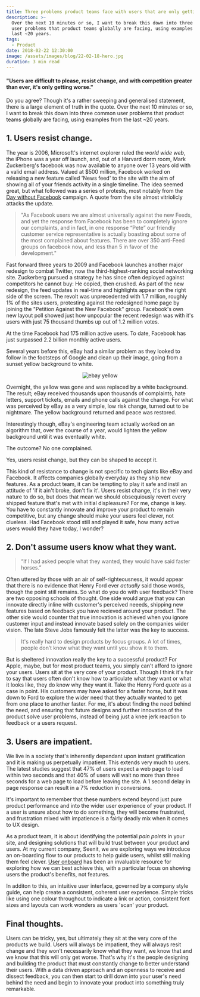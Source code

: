 ```yaml
---
title: Three problems product teams face with users that are only getting harder.
description: >-
  Over the next 10 minutes or so, I want to break this down into three common
  user problems that product teams globally are facing, using examples from the
  last ~20 years.
tags:
  - Product
date: 2018-02-22 12:30:00
image: /assets/images/blog/22-02-18-hero.jpg
duration: 3 min read
---
```

#### "Users are difficult to please, resist change, and with competition greater than ever, it's only getting worse."

Do you agree? Though it's a rather sweeping and generalised statement, there is a large element of truth in the quote. Over the next 10 minutes or so, I want to break this down into three common user problems that product teams globally are facing, using examples from the last ~20 years.

## 1\. Users resist change.

The year is 2006, Microsoft's internet explorer ruled the *world wide web*, the iPhone was a year off launch, and, out of a Harvard dorm room, Mark Zuckerberg's facebook was now available to anyone over 13 years old with a valid email address. Valued at $500 million, Facebook worked on releasing a new feature called 'News feed' to the site with the aim of showing all of your friends activity in a single timeline. The idea seemed great, but what followed was a series of protests, most notably from the [Day without Facebook](http://daywithoutfacebook.blogspot.co.uk/) campaign. A quote from the site almost vitriolicly attacks the update.

> "As Facebook users we are almost universally against the new Feeds, and yet the response from Facebook has been to completely ignore our complaints, and in fact, in one response “Pete” our friendly customer service representative is actually boasting about some of the most complained about features. There are over 350 anti-Feed groups on facebook now, and less than 5 in favor of the development."

Fast forward three years to 2009 and Facebook launches another major redesign to combat Twitter, now the third-highest-ranking social networking site. Zuckerberg pursued a strategy he has since often deployed against competitors he cannot buy: He copied, then crushed. As part of the new redesign, the feed updates in real-time and highlights appear on the right side of the screen. The revolt was unprecedented with 1.7 million, roughly 1% of the sites users, protesting against the redesigned home page by joining the "Petition Against the New Facebook" group. Facebook's own new layout poll showed just how unpopular the recent redesign was with it's users with just 75 thousand thumbs up out of 1.2 million votes.

At the time Facebook had 175 million active users. To date, Facebook has just surpassed 2.2 billion monthly active users.

Several years before this, eBay had a similar problem as they looked to follow in the footsteps of Google and clean up their image, going from a sunset yellow background to white.

<div align="center"><img class="img-fluid" alt="ebay yellow" src="{{site.baseurl}}/assets/images/blog/22-02-18-ebay.jpg" /></div>

Overnight, the yellow was gone and was replaced by a white background. The result; eBay received thousands upon thousands of complaints, hate letters, support tickets, emails and phone calls against the change. For what was perceived by eBay as a very simple, low risk change, turned out to be nightmare. The yellow background returned and peace was restored.

Interestingly though, eBay's engineering team actually worked on an algorithm that, over the course of a year, would lighten the yellow background until it was eventually white.

The outcome? No one complained.

Yes, users resist change, but they can be shaped to accept it.

This kind of resistance to change is not specific to tech giants like eBay and Facebook. It affects companies globally everyday as they ship new features. As a product team, it can be tempting to play it safe and instil an attitude of 'if it ain't broke, don't fix it'. Users resist change, it's in their very nature to do so, but does that mean we should obsequiously revert every shipped feature that's met with initial displeasure? For me, change is key. You have to constantly innovate and improve your product to remain competitive, but any change should make your users feel clever, not clueless. Had Facebook stood still and played it safe, how many active users would they have today, I wonder?

## 2\. Don't assume users know what they want.

> “If I had asked people what they wanted, they would have said faster horses.”

Often uttered by those with an air of self-righteousness, it would appear that there is no evidence that Henry Ford ever *actually* said those words, though the point still remains. So what do you do with user feedback? There are two opposing schools of thought. One side would argue that you can innovate directly inline with customer's perceived neeeds, shipping new features based on feedback you have recieved around your product. The other side would counter that true innovation is achieved when you ignore customer input and instead innovate based solely on the companies wider vision. The late Steve Jobs famously felt the latter was the key to success.

> It's really hard to design products by focus groups. A lot of times, people don’t know what they want until you show it to them.

But is sheltered innovation really the key to a successful product? For Apple, maybe, but for most product teams, you simply can't afford to ignore your users. Users sit at the very core of your product. Though I think it's fair to say that users often don't know how to articulate what they want or what it looks like, they do know why they want it. Take the Henry Ford *quote* as a case in point. His customers may have asked for a faster horse, but it was down to Ford to explore the wider need that they actually wanted to get from one place to another faster. For me, it's about finding the need behind the need, and ensuring that future designs and further innovation of the product solve user problems, instead of being just a knee jerk reaction to feedback or a users request.

## 3\. Users are impatient.

We live in a society that's inherently dependant upon instant gratification and it is making us perpetually impatient. This extends very much to users. The latest studies suggest that 47% of users expect a web page to load within two seconds and that 40% of users will wait no more than three seconds for a web page to load before leaving the site. A 1 second delay in page response can result in a 7% reduction in conversions.

It's important to remember that these numbers extend beyond just pure product performance and into the wider user experience of your product. If a user is unsure about how to do something, they will become frustrated, and frustration mixed with impatience is a fairly deadly mix when it comes to UX design.

As a product team, it is about identifying the potential *pain points* in your site, and designing solutions that will build trust between your product and users. At my current company, Seenit, we are exploring ways we introduce an on-boarding flow to our products to help guide users, whilst still making them feel clever. [User onboard](https://www.useronboard.com/) has been an invaluable resource for exploring how we can best achieve this, with a particular focus on showing users the product's benefits, not features.

In additon to this, an intuitive user interface, governed by a company style guide, can help create a consistent, coherent user experience. Simple tricks like using one colour throughout to indicate a link or action, consistent font sizes and layouts can work wonders as users 'scan' your product.

## Final thoughts.

Users can be tricky, yes, but ultimately they sit at the very core of the products we build. Users will always be impatient, they will always resit change and they won't necessarily know what they want, we know that and we know that this will only get worse. That's why it's the people designing and building the product that must constantly change to better understand their users. With a data driven approach and an openness to receive and dissect feedback, you can then start to drill down into your user's need behind the need and begin to innovate your product into something truly remarkable.
